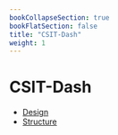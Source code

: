 ```yaml
---
bookCollapseSection: true
bookFlatSection: false
title: "CSIT-Dash"
weight: 1
---
```


# CSIT-Dash

- [Design](design)
- [Structure](structure)
